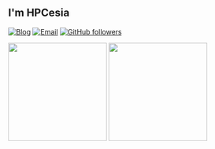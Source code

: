 ## I'm HPCesia

[![Blog](https://img.shields.io/badge/-blog.hpcesia.com-0e83cd?style=flat-square&logo=Blogger&logoColor=fff)](https://blog.hpcesia.com/)
[![Email](https://img.shields.io/badge/-me@hpcesia.com-911318?style=flat-square&logo=Mail.RU&logoColor=white&labelColor=c14438)](mailto:me@hpcesia.com)
[![GitHub followers](https://img.shields.io/github/followers/HPCesia?style=flat-square&logo=github&label=GitHub%20Followers&labelColor=282c34&color=181717)](https://github.com/HPCesia/)

<span>
  <img src='https://github-readme-stats-green-kappa-81.vercel.app/api?username=HPCesia&show_icons=true&theme=onedark' height="200px" />
</span>
<span>
  <img src='https://github-readme-stats-green-kappa-81.vercel.app/api/top-langs/?username=HPCesia&layout=compact&theme=onedark&hide=html,xslt,mdx' height="200px" />
</span>
